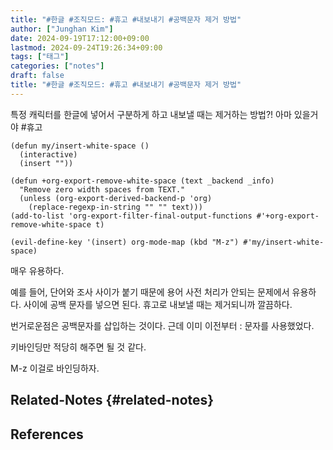 ```yaml
---
title: "#한글 #조직모드: #휴고 #내보내기 #공백문자 제거 방법"
author: ["Junghan Kim"]
date: 2024-09-19T17:12:00+09:00
lastmod: 2024-09-24T19:26:34+09:00
tags: ["태그"]
categories: ["notes"]
draft: false
title: "#한글 #조직모드: #휴고 #내보내기 #공백문자 제거 방법"
---
```


<!--more-->

특정 캐릭터를 한글에 넣어서 구분하게 하고 내보낼 때는 제거하는 방법?! 아마 있을거야 #휴고

```elisp
(defun my/insert-white-space ()
  (interactive)
  (insert ""))

(defun +org-export-remove-white-space (text _backend _info)
  "Remove zero width spaces from TEXT."
  (unless (org-export-derived-backend-p 'org)
    (replace-regexp-in-string "" "" text)))
(add-to-list 'org-export-filter-final-output-functions #'+org-export-remove-white-space t)

(evil-define-key '(insert) org-mode-map (kbd "M-z") #'my/insert-white-space)
```

매우 유용하다.

예를 들어, 단어와 조사 사이가 붙기 때문에 용어 사전 처리가 안되는 문제에서 유용하다. 사이에 공백 문자를 넣으면 된다. 휴고로 내보낼 때는 제거되니까 깔끔하다.

번거로운점은 공백문자를 삽입하는 것이다. 근데 이미 이전부터 : 문자를 사용했었다.

키바인딩만 적당히 해주면 될 것 같다.

M-z 이걸로 바인딩하자.


## Related-Notes {#related-notes}

## References

<style>.csl-entry{text-indent: -1.5em; margin-left: 1.5em;}</style><div class="csl-bib-body">
</div>
